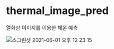 # thermal_image_pred
열화상 이미지를 이용한 체온 예측

![스크린샷 2021-06-01 오후 12 23 15](https://user-images.githubusercontent.com/84064361/120262114-3b60ff80-c2d4-11eb-8116-098d2b65fe91.png)
